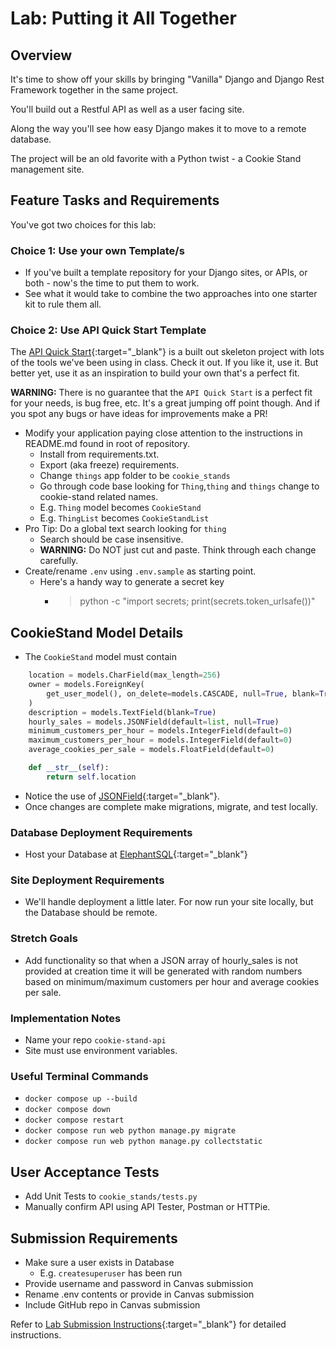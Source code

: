 # Lab: Putting it All Together

## Overview

It's time to show off your skills by bringing "Vanilla" Django and Django Rest Framework together in the same project.

You'll build out a Restful API as well as a user facing site.

Along the way you'll see how easy Django makes it to move to a remote database.

The project will be an old favorite with a Python twist - a Cookie Stand management site.

## Feature Tasks and Requirements

You've got two choices for this lab:

### Choice 1: Use your own Template/s

- If you've built a template repository for your Django sites, or APIs, or both - now's the time to put them to work.
- See what it would take to combine the two approaches into one starter kit to rule them all.

### Choice 2: Use API Quick Start Template

The [API Quick Start](https://github.com/codefellows/python-401-api-quickstart){:target="_blank"} is a built out skeleton project with lots of the tools we've been using in class. Check it out. If you like it, use it. But better yet, use it as an inspiration to build your own that's a perfect fit.

**WARNING:** There is no guarantee that the `API Quick Start` is a perfect fit for your needs, is bug free, etc. It's a great jumping off point though. And if you spot any bugs or have ideas for improvements make a PR!

- Modify your application paying close attention to the instructions in README.md found in root of repository.
  - Install from requirements.txt.
  - Export (aka freeze) requirements.
  - Change `things` app folder to be `cookie_stands`
  - Go through code base looking for `Thing`,`thing` and `things` change to cookie-stand related names.
  - E.g. `Thing` model becomes `CookieStand`
  - E.g. `ThingList` becomes `CookieStandList`
- Pro Tip: Do a global text search looking for `thing`
  - Search should be case insensitive.
  - **WARNING:** Do NOT just cut and paste. Think through each change carefully.
- Create/rename `.env` using `.env.sample` as starting point.
  - Here's a handy way to generate a secret key
    - > python -c "import secrets; print(secrets.token_urlsafe())"

## CookieStand Model Details

- The `CookieStand` model must contain

```python
    location = models.CharField(max_length=256)
    owner = models.ForeignKey(
        get_user_model(), on_delete=models.CASCADE, null=True, blank=True
    )
    description = models.TextField(blank=True)
    hourly_sales = models.JSONField(default=list, null=True)
    minimum_customers_per_hour = models.IntegerField(default=0)
    maximum_customers_per_hour = models.IntegerField(default=0)
    average_cookies_per_sale = models.FloatField(default=0)

    def __str__(self):
        return self.location

```

- Notice the use of [JSONField](https://docs.djangoproject.com/en/4.0/ref/models/fields/#jsonfield){:target="_blank"}.
- Once changes are complete make migrations, migrate, and test locally.

### Database Deployment Requirements

- Host your Database at [ElephantSQL](https://www.elephantsql.com/){:target="_blank"}

### Site Deployment Requirements

- We'll handle deployment a little later. For now run your site locally, but the Database should be remote.

### Stretch Goals

- Add functionality so that when a JSON array of hourly_sales is not provided at creation time it will be generated with random numbers based on minimum/maximum customers per hour and average cookies per sale.

### Implementation Notes

- Name your repo `cookie-stand-api`
- Site must use environment variables.

### Useful Terminal Commands

- `docker compose up --build`
- `docker compose down`
- `docker compose restart`
- `docker compose run web python manage.py migrate`
- `docker compose run web python manage.py collectstatic`

## User Acceptance Tests

- Add Unit Tests to `cookie_stands/tests.py`
- Manually confirm API using API Tester, Postman or HTTPie.

## Submission Requirements

- Make sure a user exists in Database
  - E.g. `createsuperuser` has been run
- Provide username and password in Canvas submission
- Rename .env contents or provide in Canvas submission
- Include GitHub repo in Canvas submission

Refer to [Lab Submission Instructions](../../../reference/submission-instructions/labs/){:target="_blank"} for detailed instructions.
